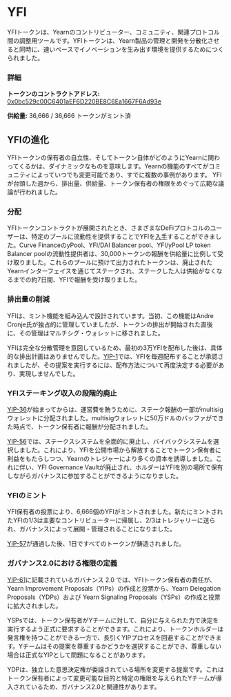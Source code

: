 # YFI 

YFIトークンは、Yearnのコントリビューター、コミュニティ、関連プロトコル間の調整用ツールです。YFIトークンは、Yearn製品の管理と開発を分散化させると同時に、速いペースでイノベーションを生み出す環境を提供するためにつくられました。

### 詳細

**トークンのコントラクトアドレス:** [0x0bc529c00C6401aEF6D220BE8C6Ea1667F6Ad93e](https://etherscan.io/address/0x0bc529c00C6401aEF6D220BE8C6Ea1667F6Ad93e)

**供給量:** 36,666 / 36,666 トークンがミント済


## YFIの進化

YFIトークンの保有者の自立性、そしてトークン自体がどのようにYearnに関わってくるかは、ダイナミックなものを意味します。Yearnの機能のすべてがコミュニティによっていつでも変更可能であり、すでに複数の事例があります。
YFIが台頭した週から、排出量、供給量、トークン保有者の権限をめぐって広範な議論が行われました。


### 分配

YFIトークンコントラクトが展開されたとき、さまざまなDeFiプロトコルのユーザーは、特定のプールに流動性を提供することでYFIを[入手](https://www.youtube.com/watch?v=kjv-sW2PBS4&ab_channel=DeFiTutorialswithDeFiDad)することができました。Curve FinanceのyPool、YFI/DAI Balancer pool、YFI/yPool LP token Balancer poolの流動性提供者は、30,000トークンの報酬を供給量に比例して受け取りました。これらのプールに預けて出力されたトークンは、廃止されたYearnインターフェイスを通じてステークされ、ステークした人は供給がなくなるまでの約7日間、YFIで報酬を受け取りました。


### 排出量の削減

YFIは、ミント機能を組み込んで設計されています。当初、この機能はAndre Cronje氏が独占的に管理していましたが、トークンの排出が開始された直後に、その管理はマルチシグ・ウォレットに移されました。

YFIは完全な分散管理を意図しているため、最初の3万YFIを配布した後は、具体的な排出計画はありませんでした。[YIP-1](https://yips.yearn.finance/YIPS/yip-1)では、YFIを毎週配布することが承認されましたが、その提案を実行するには、配布方法について再度決定する必要があり、実現しませんでした。


### YFIステーキング収入の段階的廃止

[YIP-36](https://yips.yearn.finance/YIPS/yip-36)が始まってからは、運営費を賄うために、ステーク報酬の一部がmultisigウォレットに分配されました。multisigウォレットに50万ドルのバッファができた時点で、トークン保有者に報酬が分配されました。

[YIP-56](https://snapshot.org/#/yearn/proposal/Qmb6gBzjvgLMazSrQQGVcjutLNdkVyM2Lh6yckMzdoaHWZ)では、ステークスシステムを全面的に廃止し、バイバックシステムを選択しました。これにより、YFIを公開市場から解放することでトークン保有者に利益をもたらしつつ、Yearnのトレジャーにより多くの資本を誘導しました。これに伴い、YFI Governance Vaultが廃止され、ホルダーはYFIを別の場所で保有しながらガバナンスに参加することができるようになりました。


### YFIのミント

YFI保有者の投票により、6,666個のYFIがミントされました。新たにミントされたYFIの1/3は主要なコントリビューターに帰属し、2/3はトレジャリーに送られ、ガバナンスによって展開・管理されることになりました。

[YIP-57](https://snapshot.org/#/yearn/proposal/QmX8oYTSkaXSARYZn7RuQzUufW9bVVQtwJ3zxurWrquS9a)が通過した後、1日ですべてのトークンが鋳造されました。 


### ガバナンス2.0における権限の定義

[YIP-61](https://snapshot.org/#/ybaby.eth/proposal/QmSMyYeKrRpnA7Xn56o2NtbCUzxmhzCupL7LxMA1reXxq4)に記載されているガバナンス 2.0 では、YFIトークン保有者の責任が、Yearn Improvement Proposals（YIPs）の作成と投票から、Yearn Delegation Proposals（YDPs）および Yearn Signaling Proposals（YSPs）の作成と投票に拡大されました。

YSPsでは、トークン保有者がYチームに対して、自分に与えられた力で決定を実行するよう正式に要求することができます。これにより、トークンホルダーは発言権を持つことができる一方で、長引くYIPプロセスを回避することができます。Yチームはその提案を尊重するかどうかを選択することができ、尊重しない場合は正式なYIPとして問題になることがあります。

YDPは、独立した意思決定権が委譲されている場所を変更する提案です。これはトークン保有者によって変更可能な目的と特定の権限を与えられたYチームが導入されているため、ガバナンス2.0と関連性があります。



